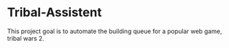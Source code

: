 # Tribal-Assistent

This project goal is to automate the building queue for a popular web game, tribal wars 2.
